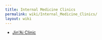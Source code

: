 ```yaml
---
title: Internal Medicine Clinics
permalink: wiki/Internal_Medicine_Clinics/
layout: wiki
---
```


-   [Jin'Ai Clinic](/wiki/Jin'Ai_Clinic "wikilink")

